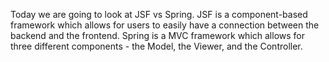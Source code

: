 Today we are going to look at JSF vs Spring. JSF is a component-based framework which allows for users to easily have a connection between the backend and the frontend.
Spring is a MVC framework which allows for three different components - the Model, the Viewer, and the Controller.
